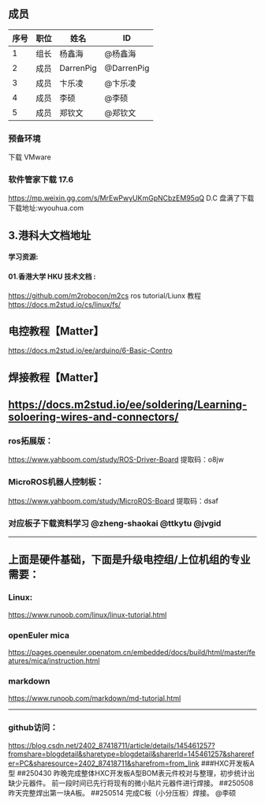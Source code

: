 ## 成员
|序号 |职位 | 姓名  | ID|
|---|---|---|---|
| 1 |组长|杨鑫海| @杨鑫海  |
| 2 |成员|DarrenPig|  @DarrenPig   |
| 3 |成员|卞乐凌| @卞乐凌 |
| 4 |成员|李硕|   @李硕   |
| 5 |成员|郑钦文| @郑钦文 |



### 预备环境
下载 VMware
### 软件管家下载 17.6
https://mp.weixin.gg.com/s/MrEwPwyUKmGpNCbzEM95qQ
D.C 盘满了下载 下载地址:wyouhua.com
## 3.港科大文档地址
#### 学习资源:
#### 01.香港大学 HKU 技术文档 :
https://github.com/m2robocon/m2cs ros tutorial/Liunx
教程 https://docs.m2stud.io/cs/linux/fs/
## 电控教程【Matter】
https://docs.m2stud.io/ee/arduino/6-Basic-Contro
## 焊接教程【Matter】
https://docs.m2stud.io/ee/soldering/Learning-soloering-wires-and-connectors/
---
### ros拓展版：
https://www.yahboom.com/study/ROS-Driver-Board 提取码：o8jw
### MicroROS机器人控制板：
https://www.yahboom.com/study/MicroROS-Board 提取码：dsaf
### 对应板子下载资料学习 @zheng-shaokai  @ttkytu  @jvgid 
---
上面是硬件基础，下面是升级电控组/上位机组的专业需要：
---
### Linux:
https://www.runoob.com/linux/linux-tutorial.html
### openEuler mica 
https://pages.openeuler.openatom.cn/embedded/docs/build/html/master/features/mica/instruction.html
### markdown
https://www.runoob.com/markdown/md-tutorial.html

---
### github访问：
https://blog.csdn.net/2402_87418711/article/details/145461257?fromshare=blogdetail&sharetype=blogdetail&sharerId=145461257&sharerefer=PC&sharesource=2402_87418711&sharefrom=from_link
###HXC开发板A型
##250430
昨晚完成整体HXC开发板A型BOM表元件校对与整理，初步统计出缺少元器件。
前一段时间已先行将现有的微小贴片元器件进行焊接。
##250508
昨天完整焊出第一块A板。
##250514
完成C板（小分压板）焊接。 @李硕 

